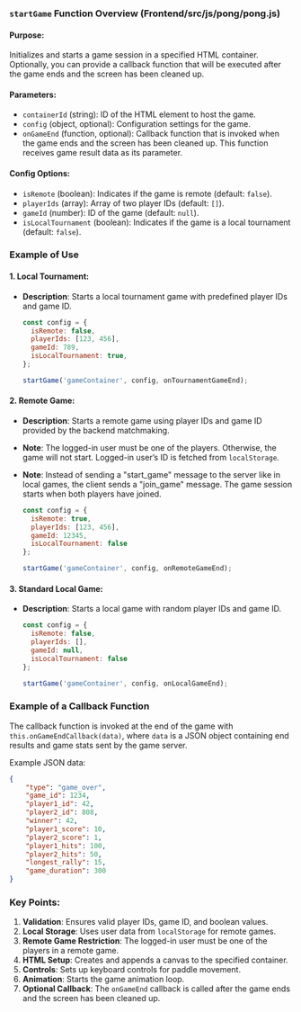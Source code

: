 ### `startGame` Function Overview (Frontend/src/js/pong/pong.js)

#### Purpose:
Initializes and starts a game session in a specified HTML container. Optionally, you can provide a callback function that will be executed after the game ends and the screen has been cleaned up.

#### Parameters:
- `containerId` (string): ID of the HTML element to host the game.
- `config` (object, optional): Configuration settings for the game.
- `onGameEnd` (function, optional): Callback function that is invoked when the game ends and the screen has been cleaned up. This function receives game result data as its parameter.

#### Config Options:
- `isRemote` (boolean): Indicates if the game is remote (default: `false`).
- `playerIds` (array): Array of two player IDs (default: `[]`).
- `gameId` (number): ID of the game (default: `null`).
- `isLocalTournament` (boolean): Indicates if the game is a local tournament (default: `false`).

### Example of Use

#### 1. Local Tournament:
- **Description**: Starts a local tournament game with predefined player IDs and game ID.
  
  ```javascript
  const config = {
    isRemote: false,
    playerIds: [123, 456],
    gameId: 789,
    isLocalTournament: true,
  };
  
  startGame('gameContainer', config, onTournamentGameEnd);
  ```

#### 2. Remote Game:
- **Description**: Starts a remote game using player IDs and game ID provided by the backend matchmaking.
- **Note**: The logged-in user must be one of the players. Otherwise, the game will not start. Logged-in user’s ID is fetched from `localStorage`.
- **Note**: Instead of sending a "start_game" message to the server like in local games, the client sends a "join_game" message. The game session starts when both players have joined.
  
  ```javascript
  const config = {
    isRemote: true,
    playerIds: [123, 456],
    gameId: 12345,
    isLocalTournament: false
  };
  
  startGame('gameContainer', config, onRemoteGameEnd);
  ```

#### 3. Standard Local Game:
- **Description**: Starts a local game with random player IDs and game ID.
  
  ```javascript
  const config = {
    isRemote: false,
    playerIds: [],
    gameId: null,
    isLocalTournament: false
  };
  
  startGame('gameContainer', config, onLocalGameEnd);
  ```

### Example of a Callback Function

The callback function is invoked at the end of the game with `this.onGameEndCallback(data)`, where `data` is a JSON object containing end results and game stats sent by the game server. 

Example JSON data:
```json
{
    "type": "game_over",
    "game_id": 1234,
    "player1_id": 42,
    "player2_id": 808,
    "winner": 42,
    "player1_score": 10,
    "player2_score": 1,
    "player1_hits": 100,
    "player2_hits": 50,
    "longest_rally": 15,
    "game_duration": 300
}
```

### Key Points:
1. **Validation**: Ensures valid player IDs, game ID, and boolean values.
2. **Local Storage**: Uses user data from `localStorage` for remote games.
3. **Remote Game Restriction**: The logged-in user must be one of the players in a remote game.
4. **HTML Setup**: Creates and appends a canvas to the specified container.
5. **Controls**: Sets up keyboard controls for paddle movement.
6. **Animation**: Starts the game animation loop.
7. **Optional Callback**: The `onGameEnd` callback is called after the game ends and the screen has been cleaned up.